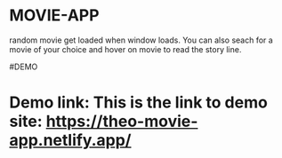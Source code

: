 # MOVIE-APP

random movie get loaded when window loads.
You can also seach for a movie of your choice and hover on movie to read the story line.

#DEMO

# Demo link:   This is the link to demo site: https://theo-movie-app.netlify.app/
